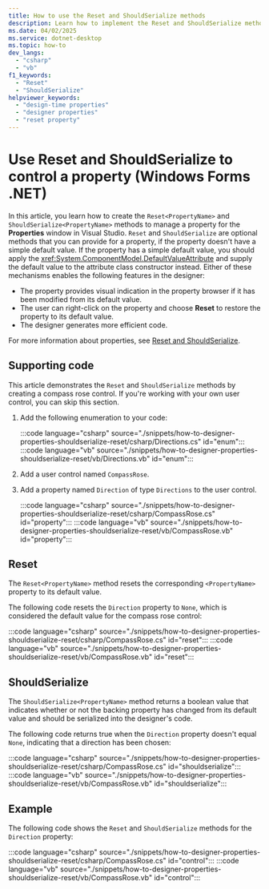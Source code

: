 ```yaml
---
title: How to use the Reset and ShouldSerialize methods
description: Learn how to implement the Reset and ShouldSerialize methods to control a property during design-time in Windows Forms.
ms.date: 04/02/2025
ms.service: dotnet-desktop
ms.topic: how-to
dev_langs:
  - "csharp"
  - "vb"
f1_keywords:
  - "Reset"
  - "ShouldSerialize"
helpviewer_keywords:
  - "design-time properties"
  - "designer properties"
  - "reset property"
---
```


# Use Reset and ShouldSerialize to control a property (Windows Forms .NET)

In this article, you learn how to create the `Reset<PropertyName>` and `ShouldSerialize<PropertyName>` methods to manage a property for the **Properties** window in Visual Studio. `Reset` and `ShouldSerialize` are optional methods that you can provide for a property, if the property doesn't have a simple default value. If the property has a simple default value, you should apply the <xref:System.ComponentModel.DefaultValueAttribute> and supply the default value to the attribute class constructor instead. Either of these mechanisms enables the following features in the designer:

- The property provides visual indication in the property browser if it has been modified from its default value.
- The user can right-click on the property and choose **Reset** to restore the property to its default value.
- The designer generates more efficient code.

For more information about properties, see [Reset and ShouldSerialize](designer-properties-overview.md#reset-and-shouldserialize).

## Supporting code

This article demonstrates the `Reset` and `ShouldSerialize` methods by creating a compass rose control. If you're working with your own user control, you can skip this section.

01. Add the following enumeration to your code:

    :::code language="csharp" source="./snippets/how-to-designer-properties-shouldserialize-reset/csharp/Directions.cs" id="enum":::
    :::code language="vb" source="./snippets/how-to-designer-properties-shouldserialize-reset/vb/Directions.vb" id="enum":::

01. Add a user control named `CompassRose`.
01. Add a property named `Direction` of type `Directions` to the user control.

    :::code language="csharp" source="./snippets/how-to-designer-properties-shouldserialize-reset/csharp/CompassRose.cs" id="property":::
    :::code language="vb" source="./snippets/how-to-designer-properties-shouldserialize-reset/vb/CompassRose.vb" id="property":::

## Reset

The `Reset<PropertyName>` method resets the corresponding `<PropertyName>` property to its default value.

The following code resets the `Direction` property to `None`, which is considered the default value for the compass rose control:

:::code language="csharp" source="./snippets/how-to-designer-properties-shouldserialize-reset/csharp/CompassRose.cs" id="reset":::
:::code language="vb" source="./snippets/how-to-designer-properties-shouldserialize-reset/vb/CompassRose.vb" id="reset":::

## ShouldSerialize

The `ShouldSerialize<PropertyName>` method returns a boolean value that indicates whether or not the backing property has changed from its default value and should be serialized into the designer's code.

The following code returns true when the `Direction` property doesn't equal `None`, indicating that a direction has been chosen:

:::code language="csharp" source="./snippets/how-to-designer-properties-shouldserialize-reset/csharp/CompassRose.cs" id="shouldserialize":::
:::code language="vb" source="./snippets/how-to-designer-properties-shouldserialize-reset/vb/CompassRose.vb" id="shouldserialize":::

## Example

The following code shows the `Reset` and `ShouldSerialize` methods for the `Direction` property:

:::code language="csharp" source="./snippets/how-to-designer-properties-shouldserialize-reset/csharp/CompassRose.cs" id="control":::
:::code language="vb" source="./snippets/how-to-designer-properties-shouldserialize-reset/vb/CompassRose.vb" id="control":::
